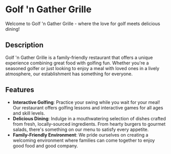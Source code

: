 # Golf 'n Gather Grille

Welcome to Golf 'n Gather Grille - where the love for golf meets delicious dining!

## Description
Golf 'n Gather Grille is a family-friendly restaurant that offers a unique experience combining great food with golfing fun. Whether you're a seasoned golfer or just looking to enjoy a meal with loved ones in a lively atmosphere, our establishment has something for everyone.

## Features
- **Interactive Golfing**: Practice your swing while you wait for your meal! Our restaurant offers golfing lessons and interactive games for all ages and skill levels.
- **Delicious Dining**: Indulge in a mouthwatering selection of dishes crafted from fresh, locally-sourced ingredients. From hearty burgers to gourmet salads, there's something on our menu to satisfy every appetite.
- **Family-Friendly Environment**: We pride ourselves on creating a welcoming environment where families can come together to enjoy good food and good company.
